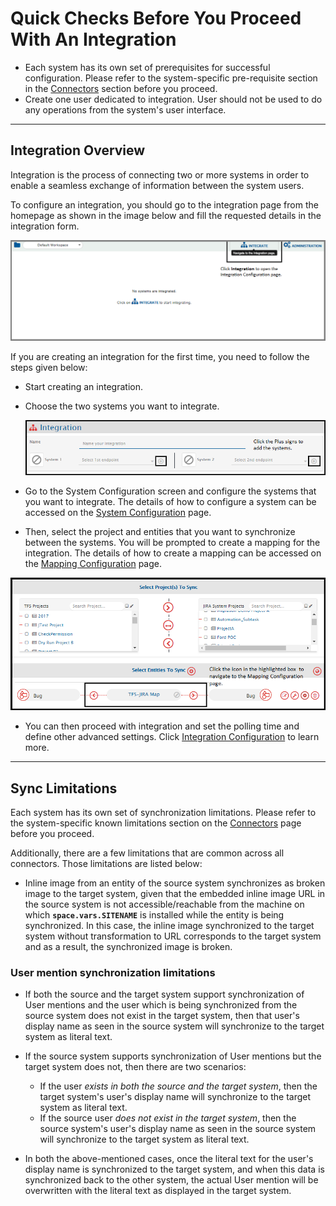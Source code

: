 # Quick Checks Before You Proceed With An Integration

- Each system has its own set of prerequisites for successful configuration. Please refer to the system-specific pre-requisite section in the [Connectors](../connectors/connectors.md) section before you proceed.
- Create one user dedicated to integration. User should not be used to do any operations from the system's user interface.

---

## Integration Overview

Integration is the process of connecting two or more systems in order to enable a seamless exchange of information between the system users.

To configure an integration, you should go to the integration page from the homepage as shown in the image below and fill the requested details in the integration form.

<div align="center">
  <img src="../assets/Overview_of_Integration_Image_1D.png" />
</div>

If you are creating an integration for the first time, you need to follow the steps given below:

- Start creating an integration.
- Choose the two systems you want to integrate.  

  <div align="center">
    <img src="../assets/Overview_of_Integration_Image_2C.png" />
  </div>

- Go to the System Configuration screen and configure the systems that you want to integrate. The details of how to configure a system can be accessed on the [System Configuration](system-configuration.md) page.
- Then, select the project and entities that you want to synchronize between the systems. You will be prompted to create a mapping for the integration. The details of how to create a mapping can be accessed on the [Mapping Configuration](mapping-configuration.md) page.

<div align="center">
  <img src="../assets/Overview_of_Integration_Image_3C.png" />
</div>

- You can then proceed with integration and set the polling time and define other advanced settings. Click [Integration Configuration](integration-configuration.md) to learn more.

---

## Sync Limitations

Each system has its own set of synchronization limitations. Please refer to the system-specific known limitations section on the [Connectors](../connectors/connectors.md) page before you proceed.

Additionally, there are a few limitations that are common across all connectors. Those limitations are listed below:

- Inline image from an entity of the source system synchronizes as broken image to the target system, given that the embedded inline image URL in the source system is not accessible/reachable from the machine on which **<code class="expression">space.vars.SITENAME</code>** is installed while the entity is being synchronized. In this case, the inline image synchronized to the target system without transformation to URL corresponds to the target system and as a result, the synchronized image is broken.

### User mention synchronization limitations

- If both the source and the target system support synchronization of User mentions and the user which is being synchronized from the source system does not exist in the target system, then that user's display name as seen in the source system will synchronize to the target system as literal text.

- If the source system supports synchronization of User mentions but the target system does not, then there are two scenarios:
  - If the user *exists in both the source and the target system*, then the target system's user's display name will synchronize to the target system as literal text.
  - If the source user *does not exist in the target system*, then the source system's user's display name as seen in the source system will synchronize to the target system as literal text.

- In both the above-mentioned cases, once the literal text for the user's display name is synchronized to the target system, and when this data is synchronized back to the other system, the actual User mention will be overwritten with the literal text as displayed in the target system.

